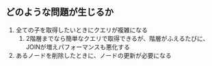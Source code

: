 ## どのような問題が生じるか

1. 全ての子を取得したいときにクエリが複雑になる
   1. 2階層までなら簡単なクエリで取得できるが、階層がふえるたびに、JOINが増えパフォーマンスも悪化する
2. あるノードを削除したときに、ノードの更新が必要になる
